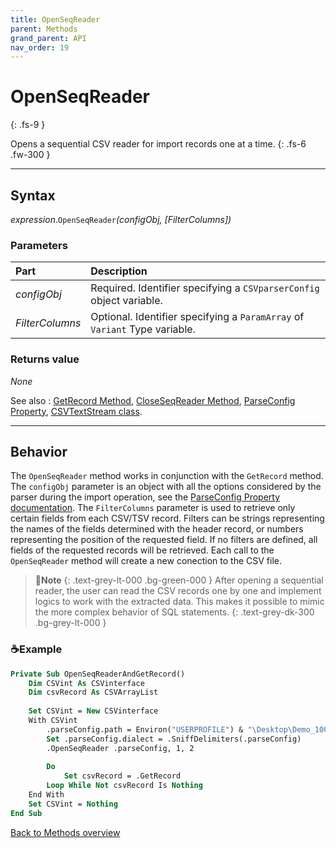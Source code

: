 ```yaml
---
title: OpenSeqReader
parent: Methods
grand_parent: API
nav_order: 19
---
```


# OpenSeqReader
{: .fs-9 }

Opens a sequential CSV reader for import records one at a time.
{: .fs-6 .fw-300 }

---

## Syntax

*expression*.`OpenSeqReader`*(configObj, \[FilterColumns\])*

### Parameters

<table>
<thead>
<tr>
<th style="text-align: left;">Part</th>
<th style="text-align: left;">Description</th>
</tr>
</thead>
<tbody>
<tr>
<td style="text-align: left;"><em>configObj</em></td>
<td style="text-align: left;">Required. Identifier specifying a <code>CSVparserConfig</code> object variable.</td>
</tr>
<tr>
<td style="text-align: left;"><em>FilterColumns</em></td>
<td style="text-align: left;">Optional. Identifier specifying a <code>ParamArray</code> of <code>Variant</code> Type variable.</td>
</tr>
</tbody>
</table>

### Returns value

_None_

See also
: [GetRecord Method](https://ws-garcia.github.io/VBA-CSV-interface/api/methods/getrecord.html), [CloseSeqReader Method](https://ws-garcia.github.io/VBA-CSV-interface/api/methods/closeseqreader.html), [ParseConfig Property](https://ws-garcia.github.io/VBA-CSV-interface/api/properties/parseconf.html), [CSVTextStream class](https://ws-garcia.github.io/VBA-CSV-interface/api/csvtextstream.html).

---

## Behavior

The `OpenSeqReader` method works in conjunction with the `GetRecord` method. The `configObj` parameter is an object with all the options considered by the parser during the import operation, see the [ParseConfig Property documentation](https://ws-garcia.github.io/VBA-CSV-interface/api/properties/parseconf.html). The `FilterColumns` parameter is used to retrieve only certain fields from each CSV/TSV record. Filters can be strings representing the names of the fields determined with the header record, or numbers representing the position of the requested field. If no filters are defined, all fields of the requested records will be retrieved. Each call to the `OpenSeqReader` method will create a new conection to the CSV file.


>📝**Note**
>{: .text-grey-lt-000 .bg-green-000 }
>After opening a sequential reader, the user can read the CSV records one by one and implement logics to work with the extracted data. This makes it possible to mimic the more complex behavior of SQL statements.
{: .text-grey-dk-300 .bg-grey-lt-000 }

### ☕Example

```vb
Private Sub OpenSeqReaderAndGetRecord()
    Dim CSVint As CSVinterface
    Dim csvRecord As CSVArrayList
            
    Set CSVint = New CSVinterface
    With CSVint
        .parseConfig.path = Environ("USERPROFILE") & "\Desktop\Demo_100000records.csv"
        Set .parseConfig.dialect = .SniffDelimiters(.parseConfig)
        .OpenSeqReader .parseConfig, 1, 2                                                  'Start sequential reader
                                                                                           'Import only 1st and 2nd fields
        Do
            Set csvRecord = .GetRecord                                                      'Get a record from CSV file
        Loop While Not csvRecord Is Nothing                                                 'Loop trhonght all records in file
    End With
    Set CSVint = Nothing
End Sub
```

[Back to Methods overview](https://ws-garcia.github.io/VBA-CSV-interface/api/methods/)